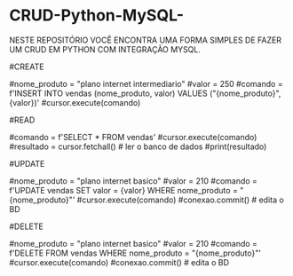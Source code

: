 # CRUD-Python-MySQL-

NESTE REPOSITÓRIO VOCÊ ENCONTRA UMA FORMA SIMPLES DE FAZER UM CRUD EM PYTHON COM INTEGRAÇÃO MYSQL. 

#CREATE 

#nome_produto = "plano internet intermediario"
#valor = 250
#comando = f'INSERT INTO vendas (nome_produto, valor) VALUES ("{nome_produto}", {valor})'
#cursor.execute(comando)

#READ 

#comando = f'SELECT * FROM vendas'
#cursor.execute(comando)
#resultado = cursor.fetchall() # ler o banco de dados 
#print(resultado)

#UPDATE 

#nome_produto = "plano internet basico"
#valor = 210
#comando = f'UPDATE vendas SET valor = {valor} WHERE nome_produto = "{nome_produto}"'
#cursor.execute(comando)
#conexao.commit() # edita o BD  

#DELETE 

#nome_produto = "plano internet basico"
#valor = 210
#comando = f'DELETE FROM vendas WHERE  nome_produto = "{nome_produto}"'
#cursor.execute(comando)
#conexao.commit() # edita o BD  
